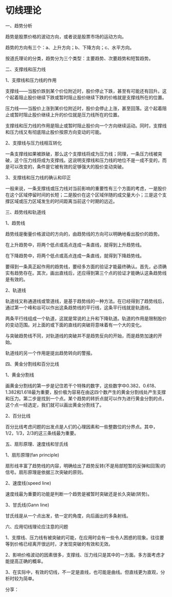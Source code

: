 # 切线理论

一、趋势分析

趋势是股票价格的波动方向，或者说是股票市场的运动方向。

趋势的方向有三个：a、上升方向；b、下降方向；c、水平方向。

按道氏理论的分类，趋势分为三个类型：主要趋势、次要趋势和短暂趋势。

二、支撑线和压力线

1、支撑线和压力线的作用

支撑线——当股价跌到某个价位附近时，股价停止下跌，甚至有可能还有回升。这个起着阻止股价继续下跌或暂时阻止股价继续下跌的价格就是支撑线所在的位置。

压力线——当股价上涨到某价位附近时，股价会停止上涨，甚至回落。这个起着阻止或暂时阻止股价继续上升的价位就是压力线所在的位置。

支撑线和压力线的作用是阻止或暂时阻止股价向一个方向继续运动。同时，支撑线和压力线又有彻底阻止股价按原方向变动的可能。

2、支撑线与压力线相互转化

一条支撑线如果被跌破，那么这个支撑线将成为压力线；同理，一条压力线被突破，这个压力线将成为支撑线。这说明支撑线和压力线的地位不是一成不变的，而是可以改变的，条件是它被有效的足够强大的股价变动突破。

3、支撑线和压力线的确认和印正

一般来说，一条支撑线或压力线对当前影响的重要性有三个方面的考虑，一是股价在这个区域停留时间的长短；二是股价在这个区域伴随的成交量大小；三是这个支撑区域或压力区域发生的时间距离当前这个时期的远近。

三、趋势线和轨道线

1、趋势线

趋势线是衡量价格波动的方向的，由趋势线的方向可以明确地看出股价的趋势。

在上升趋势中，将两个低点或高点连成一条直线，就得到上升趋势线。

在下降趋势中，将两个低点或高点连成一条直线，就得到下降趋势线。

要得到一条真正起作用的趋势线，要经多方面的验证才能最终确认。首先，必须确实有趋势存在。其次，画出直线后，还应得到第三个点的验证才能确认这条趋势线是有效的。

2、轨道线

轨道线又称通道线或管道线，是基于趋势线的一种方法。在已经得到了趋势线后，通过第一个峰和谷可以作出这条趋势线的平行线，这条平行线就是轨道线。

两条平行线组成一个轨道，这就是常说的上升和下降轨道。轨道的作用是限制股价的变动范围。对上面的或下面的直线的突破将意味着有一个大的变化。

与突破趋势线不同，对轨道线的突破并不是趋势反向的开始，而是趋势加速的开始。

  轨道线的另一个作用是提出趋势转向的警报。

四、黄金分割线和百分比线

1、黄金分割线

画黄金分割线的第一步是记住若干个特殊的数字，这些数字中0.382、0.618、1.382和1.618最为重要，股价极为容易在由这四个数产生的黄金分割线处产生支撑和压力。第二步是找到一个点。某个趋势的转折点就可以作为进行黄金分割的点，这个点一经选定，我们就可以画出黄金分割线了。

2、百分比线

百分比线考虑问题的出发点是人们的心理因素和一些整数位的分界点。其中，1/2，1/3，2/3的这三条线最为重要。

五、扇形原理、速度线和甘氏线

1、扇形原理(fan principle)

扇形线丰富了趋势线的内容，明确给出了趋势反转(不是局部短暂的反弹和回落)的信号。扇形原理是依据三次突破的原则。

2、速度线(speed line)

速度线最为重要的功能是判断一个趋势是被暂时突破还是长久突破(转势)。

3、甘氏线(Gann line)

甘氏线是从一个点出发，依一定的角度，向后画出的多条射线。

六、应用切线理论应注意的问题

1、支撑线、压力线有被突破的可能，在应用时会有一些令人困惑的现象。往往要等到价格已经离开很远时，才发现突破的有效和无效。

2、影响价格波动的因素很多，支撑线、压力线只是其中的一方面。多方面考虑才能提高正确的概率。

3、在实际中，有效的切线，不一定是直线，也可能是曲线。但直线更为直观，分析时较为简单。

分享：
